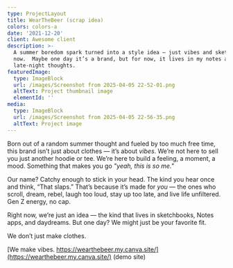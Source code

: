 ```yaml
---
type: ProjectLayout
title: WearTheBeer (scrap idea)
colors: colors-a
date: '2021-12-20'
client: Awesome client
description: >-
  A summer boredom spark turned into a style idea — just vibes and sketches for
  now.  Maybe one day it’s a brand, but for now, it lives in my notes and
  late-night thoughts.
featuredImage:
  type: ImageBlock
  url: /images/Screenshot from 2025-04-05 22-52-01.png
  altText: Project thumbnail image
  elementId: ''
media:
  type: ImageBlock
  url: /images/Screenshot from 2025-04-05 22-56-35.png
  altText: Project image
---
```

Born out of a random summer thought and fueled by too much free time, this brand isn’t just about clothes — it’s about *vibes*. We’re not here to sell you just another hoodie or tee. We’re here to build a feeling, a moment, a mood. Something that makes you go *"yeah, this is so me."*

Our name? Catchy enough to stick in your head. The kind you hear once and think, “That slaps.” That’s because it’s made for *you* — the ones who scroll, dream, rebel, laugh too loud, stay up too late, and live life unfiltered. Gen Z energy, no cap.

Right now, we’re just an idea — the kind that lives in sketchbooks, Notes apps, and daydreams. But one day? We might just be your favorite fit.

We don’t just make clothes.


[We make vibes. https://wearthebeer.my.canva.site/](https://wearthebeer.my.canva.site/) (demo site)
